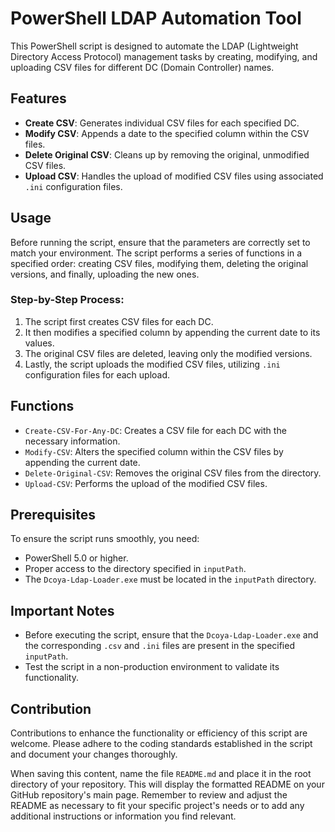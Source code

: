 # PowerShell LDAP Automation Tool
This PowerShell script is designed to automate the LDAP (Lightweight Directory Access Protocol) management tasks by creating, modifying, and uploading CSV files for different DC (Domain Controller) names.

## Features
- **Create CSV**: Generates individual CSV files for each specified DC.
- **Modify CSV**: Appends a date to the specified column within the CSV files.
- **Delete Original CSV**: Cleans up by removing the original, unmodified CSV files.
- **Upload CSV**: Handles the upload of modified CSV files using associated `.ini` configuration files.

## Usage
Before running the script, ensure that the parameters are correctly set to match your environment. The script performs a series of functions in a specified order: creating CSV files, modifying them, deleting the original versions, and finally, uploading the new ones.

### Step-by-Step Process:
1. The script first creates CSV files for each DC.
2. It then modifies a specified column by appending the current date to its values.
3. The original CSV files are deleted, leaving only the modified versions.
4. Lastly, the script uploads the modified CSV files, utilizing `.ini` configuration files for each upload.

## Functions
- `Create-CSV-For-Any-DC`: Creates a CSV file for each DC with the necessary information.
- `Modify-CSV`: Alters the specified column within the CSV files by appending the current date.
- `Delete-Original-CSV`: Removes the original CSV files from the directory.
- `Upload-CSV`: Performs the upload of the modified CSV files.

## Prerequisites
To ensure the script runs smoothly, you need:
- PowerShell 5.0 or higher.
- Proper access to the directory specified in `inputPath`.
- The `Dcoya-Ldap-Loader.exe` must be located in the `inputPath` directory.

## Important Notes
- Before executing the script, ensure that the `Dcoya-Ldap-Loader.exe` and the corresponding `.csv` and `.ini` files are present in the specified `inputPath`.
- Test the script in a non-production environment to validate its functionality.

## Contribution
Contributions to enhance the functionality or efficiency of this script are welcome. Please adhere to the coding standards established in the script and document your changes thoroughly.

When saving this content, name the file `README.md` and place it in the root directory of your repository. This will display the formatted README on your GitHub repository's main page. Remember to review and adjust the README as necessary to fit your specific project's needs or to add any additional instructions or information you find relevant.


